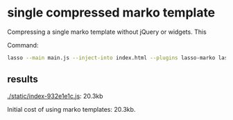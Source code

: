 # single compressed marko template

Compressing a single marko template without jQuery or widgets.
This 

Command:
```bash
lasso --main main.js --inject-into index.html --plugins lasso-marko lasso-less --production
```

## results

[./static/index-932e1e1c.js](./static/index-932e1e1c.js): 20.3kb

Initial cost of using marko templates: 20.3kb.
